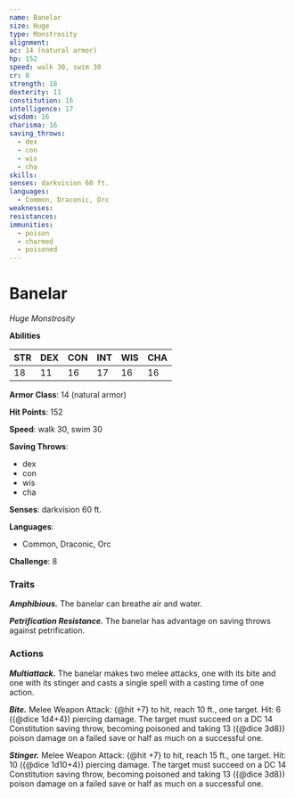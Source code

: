```yaml
---
name: Banelar
size: Huge
type: Monstrosity
alignment: 
ac: 14 (natural armor)
hp: 152
speed: walk 30, swim 30
cr: 8
strength: 18
dexterity: 11
constitution: 16
intelligence: 17
wisdom: 16
charisma: 16
saving_throws:
  - dex
  - con
  - wis
  - cha
skills:
senses: darkvision 60 ft.
languages:
  - Common, Draconic, Orc
weaknesses:
resistances:
immunities:
  - poison
  - charmed
  - poisoned
---
```


# Banelar

*Huge Monstrosity*

**Abilities**

| STR | DEX | CON | INT | WIS | CHA |
| --- | --- | --- | --- | --- | --- |
| 18 | 11 | 16 | 17 | 16 | 16 |

**Armor Class**: 14 (natural armor)

**Hit Points**: 152

**Speed**: walk 30, swim 30

**Saving Throws**:
  - dex
  - con
  - wis
  - cha

**Senses**: darkvision 60 ft.

**Languages**:
  - Common, Draconic, Orc

**Challenge**: 8

### Traits
***Amphibious.*** The banelar can breathe air and water.

***Petrification Resistance.*** The banelar has advantage on saving throws against petrification.

### Actions
***Multiattack.*** The banelar makes two melee attacks, one with its bite and one with its stinger and casts a single spell with a casting time of one action.

***Bite.*** Melee Weapon Attack: {@hit +7} to hit, reach 10 ft., one target. Hit: 6 ({@dice 1d4+4}) piercing damage. The target must succeed on a DC 14 Constitution saving throw, becoming poisoned and taking 13 ({@dice 3d8}) poison damage on a failed save or half as much on a successful one.

***Stinger.*** Melee Weapon Attack: {@hit +7} to hit, reach 15 ft., one target. Hit: 10 ({@dice 1d10+4}) piercing damage. The target must succeed on a DC 14 Constitution saving throw, becoming poisoned and taking 13 ({@dice 3d8}) poison damage on a failed save or half as much on a successful one.

